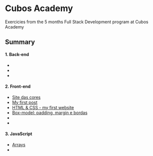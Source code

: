 # Cubos Academy  
Exercicies from the 5 months Full Stack Development program at Cubos Academy

## Summary

#### 1. Back-end
  +
  +
  +
  
#### 2. Front-end

  + [Site das cores](https://github.com/sarahdialmeida/cubos_academy/blob/master/Front_end_exercices/class_01/class_01.html)
  + [My first post](https://github.com/sarahdialmeida/cubos_academy/blob/master/Front_end_exercices/class_02/class_02.html)
  + [HTML & CSS - my first website](https://github.com/sarahdialmeida/cubos_academy/tree/master/Front_end_exercices/class_04_1)
  + [Box-model: padding, margin e bordas](https://github.com/sarahdialmeida/cubos_academy/tree/master/Front_end_exercices/class_04_2)
  +
  +

#### 3. JavaScript
  + [Arrays](https://github.com/sarahdialmeida/cubos_academy/blob/master/JS/aula_03_JS.js)
  +

